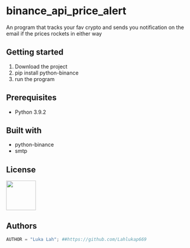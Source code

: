 # binance_api_price_alert
An program that tracks your fav crypto and sends you notification on the email if the prices rockets in either way


## Getting started
1. Download the project
2. pip install python-binance
3. run the program

## Prerequisites
* Python 3.9.2

## Built with
* python-binance
* smtp

## License
<img src="https://upload.wikimedia.org/wikipedia/commons/thumb/8/8b/License_icon-gpl-2.svg/1200px-License_icon-gpl-2.svg.png" width="80" height="80"/>

## Authors
```Python
AUTHOR = "Luka Lah"; ##https://github.com/Lahlukap669
```
